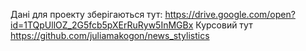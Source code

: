 Дані для проекту зберігаються тут:
https://drive.google.com/open?id=1TQpUllOZ_2G5fcb5pXErRuRyw5InMGBx
Курсовий тут
https://github.com/juliamakogon/news_stylistics